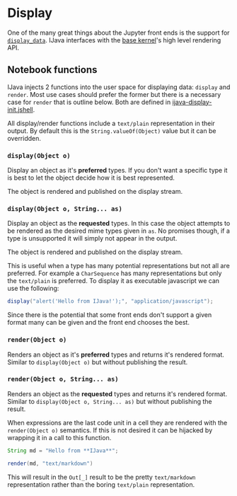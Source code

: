 # Display

One of the many great things about the Jupyter front ends is the support for [`display_data`](http://jupyter-client.readthedocs.io/en/stable/messaging.html#display-data). IJava interfaces with the [base kernel](https://github.com/SpencerPark/jupyter-jvm-basekernel)'s high level rendering API.

## Notebook functions

IJava injects 2 functions into the user space for displaying data: `display` and `render`. Most use cases should prefer the former but there is a necessary case for `render` that is outline below. Both are defined in [ijava-display-init.jshell](src/main/resources/ijava-display-init.jshell).

All display/render functions include a `text/plain` representation in their output. By default this is the `String.valueOf(Object)` value but it can be overridden.

### `display(Object o)`

Display an object as it's **preferred** types. If you don't want a specific type it is best to let the object decide how it is best represented.

The object is rendered and published on the display stream.

### `display(Object o, String... as)`

Display an object as the **requested** types. In this case the object attempts to be rendered as the desired mime types given in `as`. No promises though, if a type is unsupported it will simply not appear in the output.

The object is rendered and published on the display stream.

This is useful when a type has many potential representations but not all are preferred. For example a `CharSequence` has many representations but only the `text/plain` is preferred. To display it as executable javascript we can use the following:

```java
display("alert('Hello from IJava!');", "application/javascript");
```

Since there is the potential that some front ends don't support a given format many can be given and the front end chooses the best.

### `render(Object o)`

Renders an object as it's **preferred** types and returns it's rendered format. Similar to `display(Object o)` but without publishing the result.

### `render(Object o, String... as)`

Renders an object as the **requested** types and returns it's rendered format. Similar to `display(Object o, String... as)` but without publishing the result.

When expressions are the last code unit in a cell they are rendered with the `render(Object o)` semantics. If this is not desired it can be hijacked by wrapping it in a call to this function.

```java
String md = "Hello from **IJava**";

render(md, "text/markdown")
```

This will result in the `Out[_]` result to be the pretty `text/markdown` representation rather than the boring `text/plain` representation.


